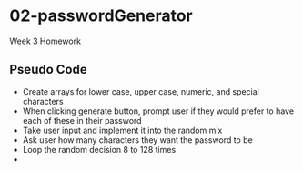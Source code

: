 # 02-passwordGenerator
Week 3 Homework

## Pseudo Code

- Create arrays for lower case, upper case, numeric, and special characters
- When clicking generate button, prompt user if they would prefer to have each of these in their password
- Take user input and implement it into the random mix
- Ask user how many characters they want the password to be
- Loop the random decision 8 to 128 times
- 